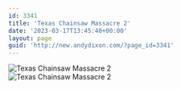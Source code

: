 ```yaml
---
id: 3341
title: 'Texas Chainsaw Massacre 2'
date: '2023-03-17T13:45:40+00:00'
layout: page
guid: 'http://new.andydixon.com/?page_id=3341'
---
```


![Texas Chainsaw Massacre 2](https://i0.wp.com/assets.g8x2.ldn.idrivee2-23.com/posters/Texas%20Chainsaw%20Massacre%202%2001.jpg?w=1200&ssl=1 "Texas Chainsaw Massacre 2")  
![Texas Chainsaw Massacre 2](https://i0.wp.com/assets.g8x2.ldn.idrivee2-23.com/posters/Texas%20Chainsaw%20Massacre%202%2002.jpg?w=1200&ssl=1 "Texas Chainsaw Massacre 2")